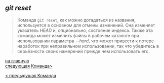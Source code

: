 ## ***git reset***

> Команда `git reset`, как можно догадаться из названия, используется в основном для отмены изменений. Она изменяет указатель *HEAD* и, опционально, состояние индекса. Также эта команда может изменить файлы в рабочем каталоге при использовании параметра *--hard*, что может привести к потере наработок при неправильном использовании, так что убедитесь в серьёзности своих намерений прежде чем использовать его.


[на главную](/readme.md)                 
[следующая Команда>](/6rm.md)

[< предыдущая Команда](/4commit.md)